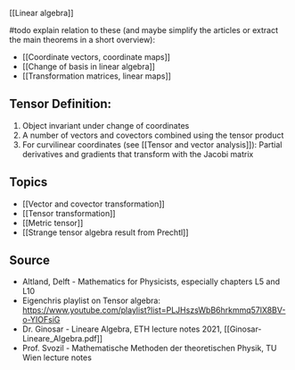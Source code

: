 [[Linear algebra]]


#todo explain relation to these (and maybe simplify the articles or extract the main theorems in a short overview):
- [[Coordinate vectors, coordinate maps]]
- [[Change of basis in linear algebra]]
- [[Transformation matrices, linear maps]]


## Tensor Definition:
1. Object invariant under change of coordinates
2. A number of vectors and covectors combined using the tensor product
3. For curvilinear coordinates (see [[Tensor and vector analysis]]): Partial derivatives and gradients that transform with the Jacobi matrix


## Topics
- [[Vector and covector transformation]]
- [[Tensor transformation]]
- [[Metric tensor]]
- [[Strange tensor algebra result from Prechtl]]


## Source
- Altland, Delft - Mathematics for Physicists, especially chapters L5 and L10
- Eigenchris playlist on Tensor algebra: https://www.youtube.com/playlist?list=PLJHszsWbB6hrkmmq57lX8BV-o-YIOFsiG
- Dr. Ginosar - Lineare Algebra, ETH lecture notes 2021, [[Ginosar-Lineare_Algebra.pdf]]
- Prof. Svozil - Mathematische Methoden der theoretischen Physik, TU Wien lecture notes


